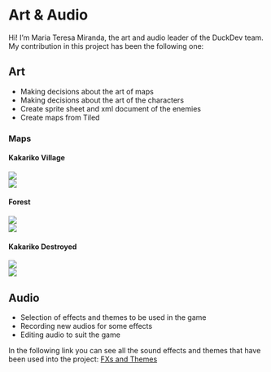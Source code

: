 # Art & Audio

Hi! I’m Maria Teresa Miranda, the art and audio leader of the DuckDev team. My contribution in this project has been the following one:

## Art

- Making decisions about the art of maps
- Making decisions about the art of the characters
- Create sprite sheet and xml document of the enemies
- Create maps from Tiled

### Maps
#### Kakariko Village

![](https://i.gyazo.com/3a6d67aebe29c21d20d1754ffe8d5561.gif)  
![](http://subirimagen.me/uploads/20170606134257.png) 

#### Forest

![](https://i.gyazo.com/be5f0c6d5b3e496ac496bc38894c081d.gif)   
![](http://subirimagen.me/uploads/20170606134157.png) 


#### Kakariko Destroyed

![](https://i.gyazo.com/d1f04dff5162d9e8d37600d4a7189230.gif)    
![](http://subirimagen.me/uploads/20170606134920.png) 

## Audio 

- Selection of effects and themes to be used in the game
- Recording new audios for some effects
- Editing audio to suit the game

In the following link you can see all the sound effects and themes that have been used into the project: [FXs and Themes](https://drive.google.com/drive/folders/0BxckAI21m37kTFJUQ3Nmc1Z0SW8?usp=sharing)    
